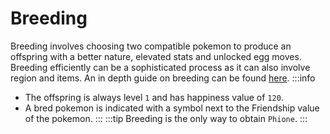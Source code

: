 # Breeding

Breeding involves choosing two compatible pokemon to produce an offspring with a better nature, elevated stats and unlocked egg moves. Breeding efficiently can be a sophisticated process as it can also involve region and items. An in depth guide on breeding can be found [here](https://bulbapedia.bulbagarden.net/wiki/Pok%C3%A9mon_breeding).
:::info
- The offspring is always level `1` and has happiness value of `120`.
- A bred pokemon is indicated with a symbol next to the Friendship value of the pokemon.
:::
:::tip
Breeding is the only way to obtain `Phione`.
:::